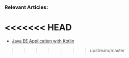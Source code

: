 ### Relevant Articles:
<<<<<<< HEAD
=======
- [Java EE Application with Kotlin](https://www.baeldung.com/java-ee-kotlin-app)
>>>>>>> upstream/master
